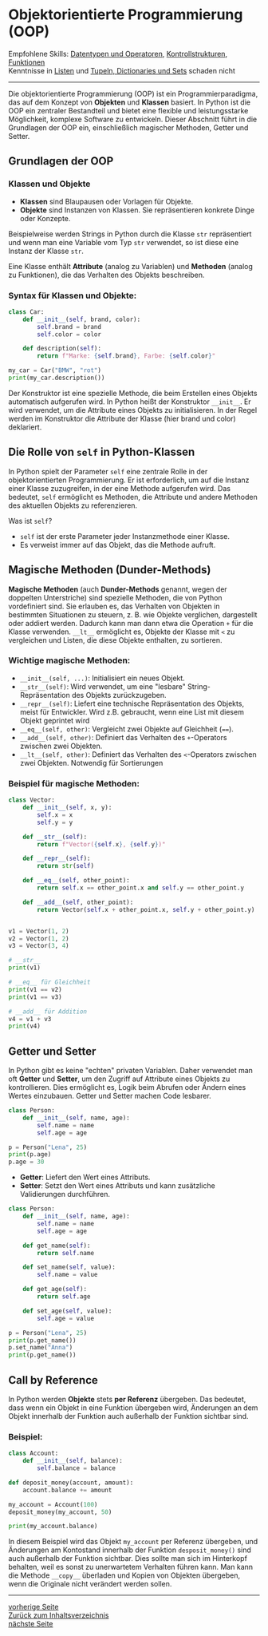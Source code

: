 # Objektorientierte Programmierung (OOP)

Empfohlene Skills: [Datentypen und Operatoren](01_datentypen_operationen.md), [Kontrollstrukturen](02_kontrollstrukturen.md),
[Funktionen](09_funktionen.md)  
Kenntnisse in [Listen](04_listen.md) und [Tupeln, Dictionaries und Sets](13_tupel_dictionaries_sets.md) schaden nicht

---

Die objektorientierte Programmierung (OOP) ist ein Programmierparadigma, das auf dem Konzept von **Objekten** und **Klassen** 
basiert. In Python ist die OOP ein zentraler Bestandteil und bietet eine flexible und leistungsstarke Möglichkeit, 
komplexe Software zu entwickeln. Dieser Abschnitt führt in die Grundlagen der OOP ein, einschließlich magischer Methoden, Getter und Setter.


## Grundlagen der OOP

### Klassen und Objekte

- **Klassen** sind Blaupausen oder Vorlagen für Objekte.
- **Objekte** sind Instanzen von Klassen. Sie repräsentieren konkrete Dinge oder Konzepte.

Beispielweise werden Strings in Python durch die Klasse `str` repräsentiert und wenn man eine Variable vom Typ `str` 
verwendet, so ist diese eine Instanz der Klasse `str`.

Eine Klasse enthält **Attribute** (analog zu Variablen) und **Methoden** (analog zu Funktionen), die das Verhalten des Objekts beschreiben.

### Syntax für Klassen und Objekte:

```python
class Car:
    def __init__(self, brand, color):
        self.brand = brand 
        self.color = color 

    def description(self):
        return f"Marke: {self.brand}, Farbe: {self.color}"

my_car = Car("BMW", "rot")
print(my_car.description())  
```

Der Konstruktor ist eine spezielle Methode, die beim Erstellen eines Objekts automatisch aufgerufen wird. In Python heißt 
der Konstruktor `__init__`. Er wird verwendet, um die Attribute eines Objekts zu initialisieren. In der Regel werden im Konstruktor
die Attribute der Klasse (hier brand und color) deklariert. 


## Die Rolle von `self` in Python-Klassen

In Python spielt der Parameter `self` eine zentrale Rolle in der objektorientierten Programmierung. Er ist erforderlich, 
um auf die Instanz einer Klasse zuzugreifen, in der eine Methode aufgerufen wird. Das bedeutet, `self` ermöglicht es Methoden, 
die Attribute und andere Methoden des aktuellen Objekts zu referenzieren.

Was ist `self`?

- `self` ist der erste Parameter jeder Instanzmethode einer Klasse.
- Es verweist immer auf das Objekt, das die Methode aufruft.


## Magische Methoden (Dunder-Methods)

**Magische Methoden** (auch **Dunder-Methods** genannt, wegen der doppelten Unterstriche) sind spezielle Methoden, 
die von Python vordefiniert sind. Sie erlauben es, das Verhalten von Objekten in bestimmten Situationen zu steuern, 
z. B. wie Objekte verglichen, dargestellt oder addiert werden. Dadurch kann man dann etwa die Operation `+` für die Klasse
verwenden. `__lt__` ermöglicht es, Objekte der Klasse mit `<` zu vergleichen und Listen, die diese Objekte enthalten, zu
sortieren.

### Wichtige magische Methoden:

- `__init__(self, ...)`: Initialisiert ein neues Objekt.
- `__str__(self)`: Wird verwendet, um eine "lesbare" String-Repräsentation des Objekts zurückzugeben.
- `__repr__(self)`: Liefert eine technische Repräsentation des Objekts, meist für Entwickler. Wird z.B. gebraucht, wenn eine List mit diesem Objekt geprintet wird
- `__eq__(self, other)`: Vergleicht zwei Objekte auf Gleichheit (`==`).
- `__add__(self, other)`: Definiert das Verhalten des `+`-Operators zwischen zwei Objekten.
- `__lt__(self, other)`: Definiert das Verhalten des `<`-Operators zwischen zwei Objekten. Notwendig für Sortierungen
  
### Beispiel für magische Methoden:

```python
class Vector:
    def __init__(self, x, y):
        self.x = x
        self.y = y

    def __str__(self):
        return f"Vector({self.x}, {self.y})"

    def __repr__(self):
        return str(self)

    def __eq__(self, other_point):
        return self.x == other_point.x and self.y == other_point.y

    def __add__(self, other_point):
        return Vector(self.x + other_point.x, self.y + other_point.y)


v1 = Vector(1, 2)
v2 = Vector(1, 2)
v3 = Vector(3, 4)

# __str__
print(v1)

# __eq__ für Gleichheit
print(v1 == v2)
print(v1 == v3)

# __add__ für Addition
v4 = v1 + v3
print(v4)  
```


## Getter und Setter

In Python gibt es keine "echten" privaten Variablen. Daher verwendet man oft **Getter** und **Setter**, um 
den Zugriff auf Attribute eines Objekts zu kontrollieren. Dies ermöglicht es, Logik beim Abrufen oder Ändern eines Wertes einzubauen.
Getter und Setter machen Code lesbarer.


```python
class Person:
    def __init__(self, name, age):
        self.name = name
        self.age = age

p = Person("Lena", 25)
print(p.age) 
p.age = 30
```

- **Getter**: Liefert den Wert eines Attributs.
- **Setter**: Setzt den Wert eines Attributs und kann zusätzliche Validierungen durchführen.

```python
class Person:
    def __init__(self, name, age):
        self.name = name
        self.age = age

    def get_name(self):
        return self.name

    def set_name(self, value):
        self.name = value

    def get_age(self):
        return self.age

    def set_age(self, value):
        self.age = value

p = Person("Lena", 25)
print(p.get_name())  
p.set_name("Anna")  
print(p.get_name())  
```


## Call by Reference

In Python werden **Objekte** stets **per Referenz** übergeben. Das bedeutet, dass wenn ein Objekt in eine Funktion 
übergeben wird, Änderungen an dem Objekt innerhalb der Funktion auch außerhalb der Funktion sichtbar sind.

### Beispiel:

```python
class Account:
    def __init__(self, balance):
        self.balance = balance

def deposit_money(account, amount):
    account.balance += amount

my_account = Account(100)
deposit_money(my_account, 50)

print(my_account.balance)  
```

In diesem Beispiel wird das Objekt `my_account` per Referenz übergeben, und Änderungen am Kontostand innerhalb der 
Funktion `desposit_money()` sind auch außerhalb der Funktion sichtbar. Dies sollte man sich im Hinterkopf behalten, weil
es sonst zu unerwartetem Verhalten führen kann. Man kann die Methode `__copy__` überladen und Kopien von Objekten übergeben,
wenn die Originale nicht verändert werden sollen.

---

[vorherige Seite](15_breitensuche.md)  
[Zurück zum Inhaltsverzeichnis](00_inhaltsverzeichnis.md)  
[nächste Seite](17_vererbung.md)